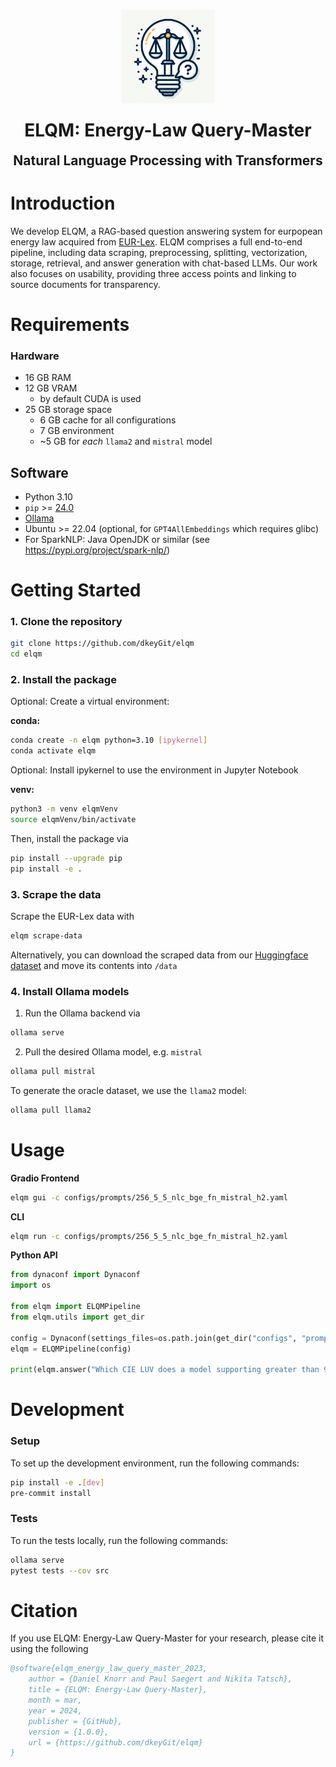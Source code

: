 <h1 align="center">
    <img style="width: 150px" src="elqm_icon.png" alt="Illustration icon: A modern light bulb design, with its filament shaped as a balance scale representing law. Encapsulating the bulb is a speech bubble, with a question mark and an answer tick, symbolizing the Q&A aspect.">
</h1>


<h1 align="center" style="margin-top: 0px;">ELQM: Energy-Law Query-Master</h1>
<h2 align="center" style="margin-top: 0px;">Natural Language Processing with Transformers</h2>

<div align="center">

</div>

# Introduction
We develop ELQM, a RAG-based question answering system for eurpopean energy law acquired from [EUR-Lex](https://eur-lex.europa.eu/search.html?name=browse-by%3Alegislation-in-force&type=named&displayProfile=allRelAllConsDocProfile&qid=1696858573178&CC_1_CODED=12). ELQM comprises a full end-to-end pipeline, including data scraping, preprocessing, splitting, vectorization, storage, retrieval, and answer generation with chat-based LLMs. Our work also focuses on usability, providing three access points and linking to source documents for transparency.
# Requirements

### Hardware
- 16 GB RAM
- 12 GB VRAM
    - by default CUDA is used
- 25 GB storage space
    - 6 GB cache for all configurations
    - 7 GB environment
    - ~5 GB for *each* `llama2` and `mistral` model

## Software
- Python 3.10
- `pip` >= [24.0](https://github.com/google/sentencepiece/issues/378)
- [Ollama](https://ollama.ai/download)
- Ubuntu >= 22.04 (optional, for `GPT4AllEmbeddings` which requires glibc)
- For SparkNLP: Java OpenJDK or similar (see https://pypi.org/project/spark-nlp/)

# Getting Started
### 1. Clone the repository

```sh
git clone https://github.com/dkeyGit/elqm
cd elqm
```

### 2. Install the package

Optional: Create a virtual environment:

**conda:**

```sh
conda create -n elqm python=3.10 [ipykernel]
conda activate elqm
```

Optional: Install ipykernel to use the environment in Jupyter Notebook

**venv:**

```bash
python3 -m venv elqmVenv
source elqmVenv/bin/activate
```

Then, install the package via

```sh
pip install --upgrade pip
pip install -e .
```

### 3. Scrape the data
Scrape the EUR-Lex data with

```sh
elqm scrape-data
```

Alternatively, you can download the scraped data from our [Huggingface dataset](https://huggingface.co/datasets/ELQM/elqm-raw) and move its contents into `/data`

### 4. Install Ollama models

1. Run the Ollama backend via

```sh
ollama serve
```

2. Pull the desired Ollama model, e.g. `mistral`

```sh
ollama pull mistral
```

To generate the oracle dataset, we use the `llama2` model:

```sh
ollama pull llama2
```

# Usage

**Gradio Frontend**
```sh
elqm gui -c configs/prompts/256_5_5_nlc_bge_fn_mistral_h2.yaml
```

**CLI**
```sh
elqm run -c configs/prompts/256_5_5_nlc_bge_fn_mistral_h2.yaml
```

**Python API**
```python
from dynaconf import Dynaconf
import os

from elqm import ELQMPipeline
from elqm.utils import get_dir

config = Dynaconf(settings_files=os.path.join(get_dir("configs", "prompts"), "256_5_5_nlc_bge_fn_mistral_h2.yaml"))
elqm = ELQMPipeline(config)

print(elqm.answer("Which CIE LUV does a model supporting greater than 99 % of the sRGB colour space translate to?"))
```


# Development

### Setup
To set up the development environment, run the following commands:

```sh
pip install -e .[dev]
pre-commit install
```

### Tests

To run the tests locally, run the following commands:

```sh
ollama serve
pytest tests --cov src
```

# Citation
If you use ELQM: Energy-Law Query-Master for your research, please cite it using the following

```bibtex
@software{elqm_energy_law_query_master_2023,
    author = {Daniel Knorr and Paul Saegert and Nikita Tatsch},
    title = {ELQM: Energy-Law Query-Master},
    month = mar,
    year = 2024,
    publisher = {GitHub},
    version = {1.0.0},
    url = {https://github.com/dkeyGit/elqm}
}
```
